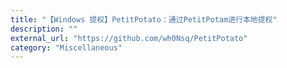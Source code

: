 ```yaml
---
title: "【Windows 提权】PetitPotato：通过PetitPotam进行本地提权"
description: ""
external_url: "https://github.com/wh0Nsq/PetitPotato"
category: "Miscellaneous"
---
```

